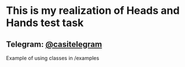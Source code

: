 # This is my realization of Heads and Hands test task
## Telegram: [@casitelegram](https://t.me/casitelegram)

Example of using classes in /examples

